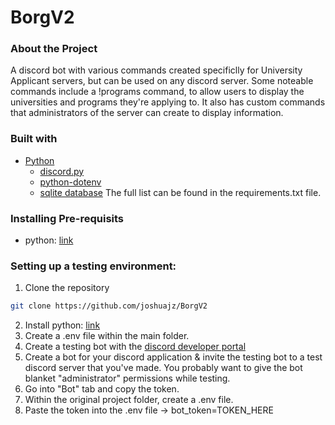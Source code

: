 # BorgV2

### About the Project
A discord bot with various commands created specificlly for University Applicant servers, but can be used on any discord server.  Some noteable commands include a !programs command, to allow users to display the universities and programs they're applying to.  It also has custom commands that administrators of the server can create to display information.

### Built with
- [Python](https://www.python.org/)
  - [discord.py](https://discordpy.readthedocs.io/en/latest/index.html)
  - [python-dotenv](https://pypi.org/project/python-dotenv/)
  - [sqlite database](https://www.sqlite.org/index.html)
The full list can be found in the requirements.txt file.

### Installing Pre-requisits
- python: [link](https://www.python.org/downloads/)

### Setting up a testing environment:

1. Clone the repository
```sh
git clone https://github.com/joshuajz/BorgV2
```
2. Install python: [link](https://www.python.org/downloads/)
3. Create a .env file within the main folder.
4. Create a testing bot with the [discord developer portal](https://discord.com/developers/applications)
5. Create a bot for your discord application & invite the testing bot to a test discord server that you've made.  You probably want to give the bot blanket "administrator" permissions while testing.
6. Go into "Bot" tab and copy the token.
7. Within the original project folder, create a .env file.
8. Paste the token into the .env file -> bot_token=TOKEN_HERE
